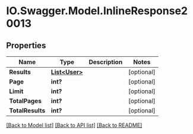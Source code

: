 # IO.Swagger.Model.InlineResponse20013
## Properties

Name | Type | Description | Notes
------------ | ------------- | ------------- | -------------
**Results** | [**List&lt;User&gt;**](User.md) |  | [optional] 
**Page** | **int?** |  | [optional] 
**Limit** | **int?** |  | [optional] 
**TotalPages** | **int?** |  | [optional] 
**TotalResults** | **int?** |  | [optional] 

[[Back to Model list]](../README.md#documentation-for-models) [[Back to API list]](../README.md#documentation-for-api-endpoints) [[Back to README]](../README.md)


